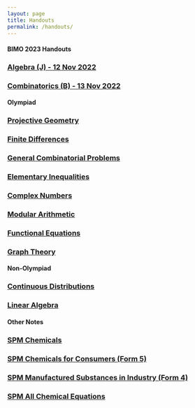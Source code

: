 ```yaml
---
layout: page
title: Handouts
permalink: /handouts/
---
```


#### BIMO 2023 Handouts

### <a href="https://raw.githubusercontent.com/Tristanchaang/tristanchaang.github.io/main/downloads/Algebra(J)-12112022.pdf" download>Algebra (J) - 12 Nov 2022</a>

### <a href="https://raw.githubusercontent.com/Tristanchaang/tristanchaang.github.io/main/downloads/Combinatorics(B)-13112022.pdf" download>Combinatorics (B) - 13 Nov 2022</a>

#### Olympiad

### <a href="https://raw.githubusercontent.com/Tristanchaang/tristanchaang.github.io/main/downloads/Projective-Geometry.pdf" download>Projective Geometry</a>

### <a href="https://raw.githubusercontent.com/Tristanchaang/tristanchaang.github.io/main/downloads/Finite-Differences.pdf" download>Finite Differences</a>

### <a href="https://raw.githubusercontent.com/Tristanchaang/tristanchaang.github.io/main/downloads/Combinatorics.pdf" download>General Combinatorial Problems</a>

### <a href="https://raw.githubusercontent.com/Tristanchaang/tristanchaang.github.io/main/downloads/Elementary-Inequalities.pdf" download>Elementary Inequalities</a>

### <a href="https://raw.githubusercontent.com/Tristanchaang/tristanchaang.github.io/main/downloads/Complex-Numbers.pdf" download>Complex Numbers</a>

### <a href="https://raw.githubusercontent.com/Tristanchaang/tristanchaang.github.io/main/downloads/Modular-Arithmetic.pdf" download>Modular Arithmetic</a>

### <a href="https://raw.githubusercontent.com/Tristanchaang/tristanchaang.github.io/main/downloads/Functional-Equations.pdf" download>Functional Equations</a>

### <a href="https://raw.githubusercontent.com/Tristanchaang/tristanchaang.github.io/main/downloads/Graph-Theory.pdf" download>Graph Theory</a>

#### Non-Olympiad

### <a href="https://raw.githubusercontent.com/Tristanchaang/tristanchaang.github.io/main/downloads/On-Continuous-Distributions.pdf" download>Continuous Distributions</a>

### <a href="https://raw.githubusercontent.com/Tristanchaang/tristanchaang.github.io/main/downloads/Linear-Algebra.pdf" download>Linear Algebra</a>

#### Other Notes

### <a href="https://raw.githubusercontent.com/Tristanchaang/tristanchaang.github.io/main/downloads/Chemicals.pdf" download>SPM Chemicals</a>

### <a href="https://raw.githubusercontent.com/Tristanchaang/tristanchaang.github.io/main/downloads/Chemicals-For-Consumers.pdf" download>SPM Chemicals for Consumers (Form 5)</a>

### <a href="https://raw.githubusercontent.com/Tristanchaang/tristanchaang.github.io/main/downloads/Manufactured-Substances-In-Industry.pdf" download>SPM Manufactured Substances in Industry (Form 4)</a>

### <a href="https://raw.githubusercontent.com/Tristanchaang/tristanchaang.github.io/main/downloads/Chem-Equations.pdf" download>SPM All Chemical Equations</a>

